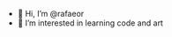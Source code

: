 - 👋 Hi, I’m @rafaeor
- 👀 I’m interested in learning code and art
<!---
rafaeor/rafaeor is a ✨ special ✨ repository because its `README.md` (this file) appears on your GitHub profile.
You can click the Preview link to take a look at your changes.
--->
